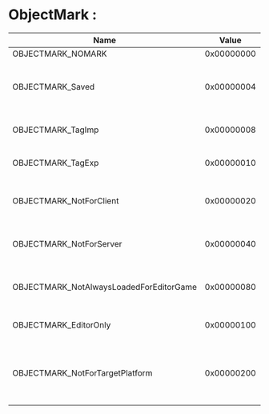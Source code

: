 # ObjectMark :
|Name                                |Value               |Description                                                                                                                                                                                                                                                     |
|------------------------------------|--------------------|----------------------------------------------------------------------------------------------------------------------------------------------------------------------------------------------------------------------------------------------------------------|
|OBJECTMARK_NOMARK                   |0x00000000          |Zero, nothing                                                                                                                                                                                                                                                   |
|OBJECTMARK_Saved                    |0x00000004          |Object has been saved via SavePackage. Temporary.                                                                                                                                                                                                               |
|OBJECTMARK_TagImp                   |0x00000008          |Temporary import tag in load/save.                                                                                                                                                                                                                              |
|OBJECTMARK_TagExp                   |0x00000010          |Temporary export tag in load/save.                                                                                                                                                                                                                              |
|OBJECTMARK_NotForClient             |0x00000020          |Temporary save tag for client load flag.                                                                                                                                                                                                                        |
|OBJECTMARK_NotForServer             |0x00000040          |Temporary save tag for server load flag.                                                                                                                                                                                                                        |
|OBJECTMARK_NotAlwaysLoadedForEditorGame|0x00000080          |Temporary save tag for editorgame load flag.                                                                                                                                                                                                                    |
|OBJECTMARK_EditorOnly               |0x00000100          |Temporary editor only flag                                                                                                                                                                                                                                      |
|OBJECTMARK_NotForTargetPlatform     |0x00000200          |Temporary save tag for stripping objets based on TargetPlatform                                                                                                                                                                                                 |
